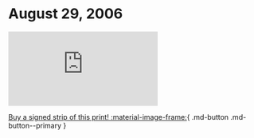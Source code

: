 # August 29, 2006

![](https://www.achewood.com/comic.php?date=08292006)

[Buy a signed strip of this print! :material-image-frame:](https://achewood-holiday-pop-up.myshopify.com/products/strip#08292006){ .md-button .md-button--primary }
